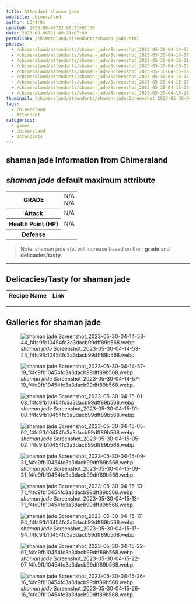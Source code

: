 ```yaml
---
title: Attendant shaman jade
webtitle: chimeraland
author: L3n4r0x
updated: 2023-08-06T22:00:21+07:00
date: 2023-08-06T21:49:21+07:00
permalink: /chimeraland/attendants/shaman-jade.html
photos:
  - /chimeraland/attendants/shaman-jade/Screenshot_2023-05-30-04-14-53-44_f4fc9fb10454fc3a3dacb99dff89b568.webp
  - /chimeraland/attendants/shaman-jade/Screenshot_2023-05-30-04-14-57-19_f4fc9fb10454fc3a3dacb99dff89b568.webp
  - /chimeraland/attendants/shaman-jade/Screenshot_2023-05-30-04-15-01-08_f4fc9fb10454fc3a3dacb99dff89b568.webp
  - /chimeraland/attendants/shaman-jade/Screenshot_2023-05-30-04-15-05-02_f4fc9fb10454fc3a3dacb99dff89b568.webp
  - /chimeraland/attendants/shaman-jade/Screenshot_2023-05-30-04-15-09-31_f4fc9fb10454fc3a3dacb99dff89b568.webp
  - /chimeraland/attendants/shaman-jade/Screenshot_2023-05-30-04-15-13-71_f4fc9fb10454fc3a3dacb99dff89b568.webp
  - /chimeraland/attendants/shaman-jade/Screenshot_2023-05-30-04-15-17-94_f4fc9fb10454fc3a3dacb99dff89b568.webp
  - /chimeraland/attendants/shaman-jade/Screenshot_2023-05-30-04-15-22-07_f4fc9fb10454fc3a3dacb99dff89b568.webp
  - /chimeraland/attendants/shaman-jade/Screenshot_2023-05-30-04-15-26-16_f4fc9fb10454fc3a3dacb99dff89b568.webp
thumbnail: /chimeraland/attendants/shaman-jade/Screenshot_2023-05-30-04-14-53-44_f4fc9fb10454fc3a3dacb99dff89b568.webp
tags:
  - chimeraland
  - Attendant
categories:
  - games
  - chimeraland
  - attendants
---
```


<link
  rel="stylesheet"
  href="https://rawcdn.githack.com/dimaslanjaka/Web-Manajemen/870a349/css/bootstrap-5-3-0-alpha3-wrapper.css"
/>
<section id="bootstrap-wrapper">
  <div data-bs-theme="dark">
    <h2>shaman jade Information from Chimeraland</h2>
    <h2 id="attribute"><i>shaman jade</i> default maximum attribute</h2>
    <div class="row">
      <div class="col mb-2">
        <div class="card">
          <div class="card-body">
            <table>
              <tr>
                <th>GRADE</th>
                <td>N/A <br />N/A</td>
              </tr>
              <tr>
                <th>Attack</th>
                <td>N/A</td>
              </tr>
              <tr>
                <th>Health Point (HP)</th>
                <td>N/A</td>
              </tr>
              <tr>
                <th>Defense</th>
                <td></td>
              </tr>
            </table>
          </div>
        </div>
      </div>
    </div>
    <blockquote class="bd-callout bd-callout-warning">
      Note: shaman jade stat will increase based on their <b>grade</b> and
      <b>delicacies/tasty</b>.
    </blockquote>
    <hr />
    <h2 id="delicacies">Delicacies/Tasty for shaman jade</h2>
    <div class="card">
      <div class="card-body">
        <div class="table-responsive">
          <table class="table table-striped">
            <thead>
              <tr>
                <th>Recipe Name</th>
                <th>Link</th>
              </tr>
            </thead>
            <tbody></tbody>
          </table>
        </div>
      </div>
    </div>
    <hr />
    <div id="gallery">
      <h2>Galleries for shaman jade</h2>
      <div class="row">
        <div class="col-lg-6 col-12">
          <figure>
            <img
              src="https://www.webmanajemen.com/chimeraland/attendants/shaman-jade/Screenshot_2023-05-30-04-14-53-44_f4fc9fb10454fc3a3dacb99dff89b568.webp"
              alt="shaman jade Screenshot_2023-05-30-04-14-53-44_f4fc9fb10454fc3a3dacb99dff89b568.webp"
            />
            <figcaption style="word-wrap: break-word">
              <i>shaman jade</i>
              Screenshot_2023-05-30-04-14-53-44_f4fc9fb10454fc3a3dacb99dff89b568.webp.
            </figcaption>
          </figure>
        </div>
        <div class="col-lg-6 col-12">
          <figure>
            <img
              src="https://www.webmanajemen.com/chimeraland/attendants/shaman-jade/Screenshot_2023-05-30-04-14-57-19_f4fc9fb10454fc3a3dacb99dff89b568.webp"
              alt="shaman jade Screenshot_2023-05-30-04-14-57-19_f4fc9fb10454fc3a3dacb99dff89b568.webp"
            />
            <figcaption style="word-wrap: break-word">
              <i>shaman jade</i>
              Screenshot_2023-05-30-04-14-57-19_f4fc9fb10454fc3a3dacb99dff89b568.webp.
            </figcaption>
          </figure>
        </div>
        <div class="col-lg-6 col-12">
          <figure>
            <img
              src="https://www.webmanajemen.com/chimeraland/attendants/shaman-jade/Screenshot_2023-05-30-04-15-01-08_f4fc9fb10454fc3a3dacb99dff89b568.webp"
              alt="shaman jade Screenshot_2023-05-30-04-15-01-08_f4fc9fb10454fc3a3dacb99dff89b568.webp"
            />
            <figcaption style="word-wrap: break-word">
              <i>shaman jade</i>
              Screenshot_2023-05-30-04-15-01-08_f4fc9fb10454fc3a3dacb99dff89b568.webp.
            </figcaption>
          </figure>
        </div>
        <div class="col-lg-6 col-12">
          <figure>
            <img
              src="https://www.webmanajemen.com/chimeraland/attendants/shaman-jade/Screenshot_2023-05-30-04-15-05-02_f4fc9fb10454fc3a3dacb99dff89b568.webp"
              alt="shaman jade Screenshot_2023-05-30-04-15-05-02_f4fc9fb10454fc3a3dacb99dff89b568.webp"
            />
            <figcaption style="word-wrap: break-word">
              <i>shaman jade</i>
              Screenshot_2023-05-30-04-15-05-02_f4fc9fb10454fc3a3dacb99dff89b568.webp.
            </figcaption>
          </figure>
        </div>
        <div class="col-lg-6 col-12">
          <figure>
            <img
              src="https://www.webmanajemen.com/chimeraland/attendants/shaman-jade/Screenshot_2023-05-30-04-15-09-31_f4fc9fb10454fc3a3dacb99dff89b568.webp"
              alt="shaman jade Screenshot_2023-05-30-04-15-09-31_f4fc9fb10454fc3a3dacb99dff89b568.webp"
            />
            <figcaption style="word-wrap: break-word">
              <i>shaman jade</i>
              Screenshot_2023-05-30-04-15-09-31_f4fc9fb10454fc3a3dacb99dff89b568.webp.
            </figcaption>
          </figure>
        </div>
        <div class="col-lg-6 col-12">
          <figure>
            <img
              src="https://www.webmanajemen.com/chimeraland/attendants/shaman-jade/Screenshot_2023-05-30-04-15-13-71_f4fc9fb10454fc3a3dacb99dff89b568.webp"
              alt="shaman jade Screenshot_2023-05-30-04-15-13-71_f4fc9fb10454fc3a3dacb99dff89b568.webp"
            />
            <figcaption style="word-wrap: break-word">
              <i>shaman jade</i>
              Screenshot_2023-05-30-04-15-13-71_f4fc9fb10454fc3a3dacb99dff89b568.webp.
            </figcaption>
          </figure>
        </div>
        <div class="col-lg-6 col-12">
          <figure>
            <img
              src="https://www.webmanajemen.com/chimeraland/attendants/shaman-jade/Screenshot_2023-05-30-04-15-17-94_f4fc9fb10454fc3a3dacb99dff89b568.webp"
              alt="shaman jade Screenshot_2023-05-30-04-15-17-94_f4fc9fb10454fc3a3dacb99dff89b568.webp"
            />
            <figcaption style="word-wrap: break-word">
              <i>shaman jade</i>
              Screenshot_2023-05-30-04-15-17-94_f4fc9fb10454fc3a3dacb99dff89b568.webp.
            </figcaption>
          </figure>
        </div>
        <div class="col-lg-6 col-12">
          <figure>
            <img
              src="https://www.webmanajemen.com/chimeraland/attendants/shaman-jade/Screenshot_2023-05-30-04-15-22-07_f4fc9fb10454fc3a3dacb99dff89b568.webp"
              alt="shaman jade Screenshot_2023-05-30-04-15-22-07_f4fc9fb10454fc3a3dacb99dff89b568.webp"
            />
            <figcaption style="word-wrap: break-word">
              <i>shaman jade</i>
              Screenshot_2023-05-30-04-15-22-07_f4fc9fb10454fc3a3dacb99dff89b568.webp.
            </figcaption>
          </figure>
        </div>
        <div class="col-lg-6 col-12">
          <figure>
            <img
              src="https://www.webmanajemen.com/chimeraland/attendants/shaman-jade/Screenshot_2023-05-30-04-15-26-16_f4fc9fb10454fc3a3dacb99dff89b568.webp"
              alt="shaman jade Screenshot_2023-05-30-04-15-26-16_f4fc9fb10454fc3a3dacb99dff89b568.webp"
            />
            <figcaption style="word-wrap: break-word">
              <i>shaman jade</i>
              Screenshot_2023-05-30-04-15-26-16_f4fc9fb10454fc3a3dacb99dff89b568.webp.
            </figcaption>
          </figure>
        </div>
      </div>
    </div>
  </div>
</section>